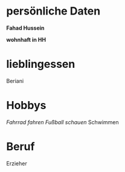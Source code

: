 # persönliche Daten

**Fahad Hussein**

**wohnhaft in HH**



# lieblingessen
 Beriani

# Hobbys
_Fahrrad fahren_
_Fußball schauen_
Schwimmen


# Beruf 
Erzieher

